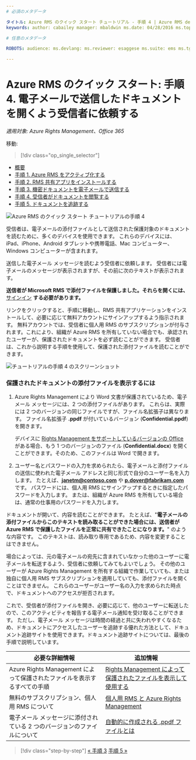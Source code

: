 ```yaml
---
# 必須のメタデータ

タイトル: Azure RMS のクイック スタート チュートリアル - 手順 4 | Azure RMS description: 5 つの手順を実行するだけで 15 分もかからずに組織の Microsoft Azure Rights Management を簡単に試すことができるチュートリアルの 4 番目の手順。
keywords: author: cabailey manager: mbaldwin ms.date: 04/28/2016 ms.topic: get-started-article ms.prod: azure ms.service: rights-management ms.technology: techgroup-identity ms.assetid: f8340056-87a1-4daa-8b63-3d95fc381b9c

# 任意のメタデータ

ROBOTS: audience: ms.devlang: ms.reviewer: esaggese ms.suite: ems ms.tgt_pltfrm: ms.technology: ms.custom:

---
```



# Azure RMS のクイック スタート: 手順 4. 電子メールで送信したドキュメントを開くよう受信者に依頼する

*適用対象: Azure Rights Management、Office 365*


移動: 
> [!div class="op_single_selector"]
- [概要](quick-start-tutorial.md)
- [手順 1. Azure RMS をアクティブ化する](tutorial-step1.md)
- [手順 2. RMS 共有アプリをインストールする](tutorial-step2.md)
- [手順 3. 機密ドキュメントを電子メールで送信する](tutorial-step3.md)
- [手順 4. 受信者がドキュメントを閲覧する](tutorial-step4.md)
- [手順 5. ドキュメントを追跡する](tutorial-step5.md)


![Azure RMS のクイック スタート チュートリアルの手順 4](../media/AzRMS_QuickStartSteps4.PNG)

受信者は、電子メールの添付ファイルとして送信された保護対象のドキュメントを読むために、多くのデバイスを使用できます。 これらのデバイスには、iPad、iPhone、Android タブレットや携帯電話、Mac コンピューター、Windows コンピューターが含まれます。

送信した電子メール メッセージを読むよう受信者に依頼します。 受信者には電子メールのメッセージが表示されますが、その前に次のテキストが表示されます。

**送信者が Microsoft RMS で添付ファイルを保護しました。それらを開くには、**[サインイン](http://aka.ms/rms)
      **する必要があります。**

リンクをクリックすると、手順に移動し、RMS 共有アプリケーションをインストールして、必要に応じて無料アカウントにサインアップするよう指示されます。 無料アカウントでは、受信者に個人用 RMS のサブスクリプションが付与されます。これにより、組織が Azure RMS を所有していない場合でも、承認されたユーザーが、保護されたドキュメントを必ず読むことができます。 受信者は、これから説明する手順を使用して、保護された添付ファイルを読むことができます。

![チュートリアルの手順 4 のスクリーンショット](../media/AzRMS_Tutorial_4_Screenshots.png)

### 保護されたドキュメントの添付ファイルを表示するには

1.  Azure Rights Management により Word 文書が保護されているため、電子メール メッセージには、2 つの添付ファイルがあります。 これらは、実際には 2 つのバージョンの同じファイルですが、ファイル名拡張子は異なります。 ファイル名拡張子 **.ppdf** が付いているバージョン (**Confidential.ppdf**) を開きます。

    デバイスに [Rights Management をサポートしているバージョンの Office](https://technet.microsoft.com/library/dn655136.aspx) がある場合、もう 1 つのバージョンのファイル (**Confidential.docx**) を開くことができます。そのため、このファイルは Word で開きます。

2.  ユーザー名とパスワードの入力を求められたら、電子メールと添付ファイルの送信に使われた電子メール アドレスと同じ形式で自分のユーザー名を入力します。 たとえば、**janetm@contoso.com** や **p.dover@fabrikam.com** です。 パスワードには、個人用 RMS にサインアップするときに指定したパスワードを入力します。 または、組織が Azure RMS を所有している場合は、通常の仕事用のパスワードを入力します。

ドキュメントが開いて、内容を読むことができます。 たとえば、"**電子メールの添付ファイルからこのテキストを読み取ることができた場合には、送信者が Azure RMS で保護したファイルを正常に共有できたことになります。**" のような内容です。 このテキストは、読み取り専用であるため、内容を変更することはできません。

場合によっては、元の電子メールの宛先に含まれていなかった他のユーザーに電子メールを転送するよう、受信者に依頼してみてもよいでしょう。 その他のユーザーが Azure Rights Management を所有する組織で作業していても、または独自に個人用 RMS サブスクリプションを適用していても、添付ファイルを開くことはできません。 これらのユーザーがユーザー名の入力を求められた時点で、ドキュメントへのアクセスが拒否されます。

これで、受信者が添付ファイルを開き、必要に応じて、他のユーザーに転送したので、このアクティビティを報告する電子メール通知を受け取ることができます。 ただし、電子メール メッセージは時間の経過と共に失われやすくなるため、ドキュメントにアクセスしたユーザーを追跡する優れた方法として、ドキュメント追跡サイトを使用できます。ドキュメント追跡サイトについては、最後の手順で説明しています。

|必要な詳細情報|追加情報|
|--------------------------------|--------------------------|
|Azure Rights Management によって保護されたファイルを表示するすべての手順|[Rights Management によって保護されたファイルを表示して使用する](../rms-client/sharing-app-view-use-files.md)|
|無料のサブスクリプション、個人用 RMS について|[個人用 RMS と Azure Rights Management](../understand-explore/rms-for-individuals.md)|
|電子メール メッセージに添付されている 2 つのバージョンのファイルについて|[自動的に作成される .ppdf ファイルとは](../rms-client/sharing-app-dialog-box.md#what-s-the-ppdf-file-that-s-automatically-created-)|


>[!div class="step-by-step"] [« 手順 3](tutorial-step3.md)
[手順 5 »](tutorial-step5.md)

<!--HONumber=May16_HO2-->


